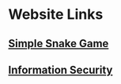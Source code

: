 # Website Links
## [Simple Snake Game](https://gusprojects008.github.io/WebsitesProjects/SnakeGame)
## [Information Security](https://gusprojects008.github.io/WebsitesProjects/InformationSecurity)
